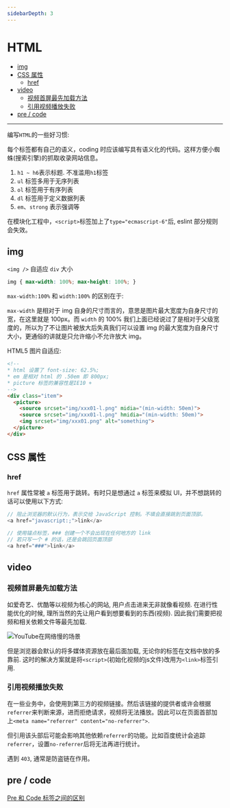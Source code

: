 ```yaml
---
sidebarDepth: 3
---
```


<!-- omit in toc -->
# HTML

- [img](#img)
- [CSS 属性](#css-属性)
  - [href](#href)
- [video](#video)
  - [视频首屏最先加载方法](#视频首屏最先加载方法)
  - [引用视频播放失败](#引用视频播放失败)
- [pre / code](#pre--code)

---

编写`HTML`的一些好习惯:

每个标签都有自己的语义，coding 时应该编写具有语义化的代码。这样方便小蜘蛛(搜索引擎)的抓取收录网站信息。

1. `h1 ~ h6`表示标题. 不准滥用`h1`标签
2. `ul` 标签多用于无序列表
3. `ol` 标签用于有序列表
4. `dl` 标签用于定义数据列表
5. `em`、`strong` 表示强调等

在模块化工程中，`<script>`标签加上了`type="ecmascript-6"`后, eslint 部分规则会失效。

## img

`<img />` 自适应 `div` 大小

``` css
img { max-width: 100%; max-height: 100%; }
```

`max-width:100%` 和 `width:100%` 的区别在于:

`max-width` 是相对于 img 自身的尺寸而言的，意思是图片最大宽度为自身尺寸的宽，在这里就是 100px。而 `width` 的 100% 我们上面已经说过了是相对于父级宽度的，所以为了不让图片被放大后失真我们可以设置 img 的最大宽度为自身尺寸大小，更通俗的讲就是只允许缩小不允许放大 img。

HTML5 图片自适应:

``` html
<!--
* html 设置了 font-size: 62.5%;
* em 是相对 html 的 .50em 即 800px;
* picture 标签的兼容性是IE10 +
-->
<div class="item">
  <picture>
    <source srcset="img/xxx01-l.png" midia="(min-width: 50em)">
    <source srcset="img/xxx01-l.png" hmidia="(min-width: 50em)">
    <img srcset="img/xxx01.png" alt="something">
  </picture>
</div>
```

## CSS 属性

### href

`href` 属性常被 `a` 标签用于跳转。有时只是想通过 `a` 标签来模拟 UI，并不想跳转的话可以使用以下方式:

``` js
// 阻止浏览器的默认行为，表示交给 JavaScript 控制。不填会直接跳到页面顶部。
<a href="javascript:;">link</a>

// 使用锚点标签，### 创建一个不会出现在任何地方的 link
// 若只写一个 # 的话，还是会跳回页面顶部
<a href="###">link</a>
```

## video

### 视频首屏最先加载方法

如爱奇艺、优酷等以视频为核心的网站, 用户点击进来无非就像看视频. 在进行性能优化的时候, 理所当然的先让用户看到想要看到的东西(视频). 因此我们需要把视频和相关依赖文件等最先加载.

![YouTube在网络慢的场景](@image/youtube.png)

但是浏览器会默认的将多媒体资源放在最后面加载, 无论你的标签在文档中放的多靠前. 这时的解决方案就是将`<script>`(初始化视频的js文件)改用为`<link>`标签引用.

### 引用视频播放失败

在一些业务中，会使用到第三方的视频链接。然后该链接的提供者或许会根据`referrer`来判断来源，进而拒绝请求，视频将无法播放。因此可以在页面首部加上`<meta name="referrer" content="no-referrer">`.

但引用该头部后可能会影响其他依赖`referrer`的功能。比如百度统计会追踪`referrer`，设置`no-referrer`后将无法再进行统计。

遇到 `403`, 通常是防盗链在作用。

<!-- ### video api

playbackRate 控制播放速度 -->

## pre / code

[Pre 和 Code 标签之间的区别](https://anran758.github.io/blog/2019/08/24/js-%E5%B0%86JSON%E6%95%B0%E6%8D%AE%E6%A0%BC%E5%BC%8F%E8%BE%93%E5%87%BA%E8%87%B3%E9%A1%B5%E9%9D%A2%E4%B8%8A/)
